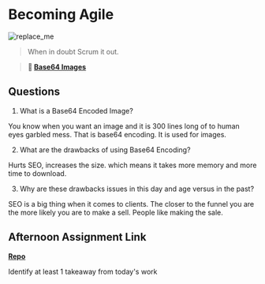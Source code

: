 # Becoming Agile

![replace_me](https://codeworks.blob.core.windows.net/public/assets/img/illustrations/placeholder.svg)

> When in doubt Scrum it out.

> **📖 [Base64 Images](https://codeworksacademy.com/fs-student-guide/resources/wk8-9/06-Base64)**

## Questions

1. What is a Base64 Encoded Image?

You know when you want an image and it is 300 lines long of to human eyes garbled mess. That is base64 encoding. It is used for images.

2. What are the drawbacks of using Base64 Encoding?

Hurts SEO, increases the size. which means it takes more memory and more time to download. 

3. Why are these drawbacks issues in this day and age versus in the past?

SEO is a big thing when it comes to clients. The closer to the funnel you are the more likely you are to make a sell. People like making the sale. 

## Afternoon Assignment Link

**[Repo](https://github.com/JacksonHagen/capstone)**

Identify at least 1 takeaway from today's work
